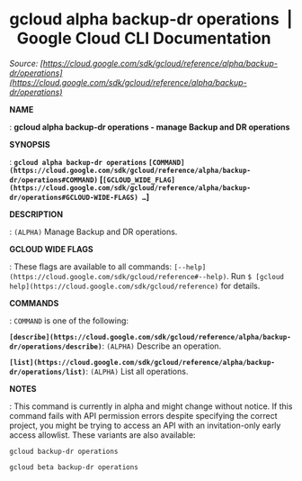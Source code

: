 # gcloud alpha backup-dr operations  |  Google Cloud CLI Documentation

*Source: [https://cloud.google.com/sdk/gcloud/reference/alpha/backup-dr/operations](https://cloud.google.com/sdk/gcloud/reference/alpha/backup-dr/operations)*

**NAME**

: **gcloud alpha backup-dr operations - manage Backup and DR operations**

**SYNOPSIS**

: **`gcloud alpha backup-dr operations` `[COMMAND](https://cloud.google.com/sdk/gcloud/reference/alpha/backup-dr/operations#COMMAND)` [`[GCLOUD_WIDE_FLAG](https://cloud.google.com/sdk/gcloud/reference/alpha/backup-dr/operations#GCLOUD-WIDE-FLAGS) …`]**

**DESCRIPTION**

: `(ALPHA)` Manage Backup and DR operations.

**GCLOUD WIDE FLAGS**

: These flags are available to all commands: `[--help](https://cloud.google.com/sdk/gcloud/reference#--help)`.
Run `$ [gcloud help](https://cloud.google.com/sdk/gcloud/reference)` for details.

**COMMANDS**

: ``COMMAND`` is one of the following:

**`[describe](https://cloud.google.com/sdk/gcloud/reference/alpha/backup-dr/operations/describe)`**:
`(ALPHA)` Describe an operation.

**`[list](https://cloud.google.com/sdk/gcloud/reference/alpha/backup-dr/operations/list)`**:
`(ALPHA)` List all operations.

**NOTES**

: This command is currently in alpha and might change without notice. If this
command fails with API permission errors despite specifying the correct project,
you might be trying to access an API with an invitation-only early access
allowlist. These variants are also available:

```
gcloud backup-dr operations
```

```
gcloud beta backup-dr operations
```